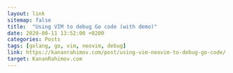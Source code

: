 ```yaml
---
layout: link
sitemap: false
title:  "Using VIM to debug Go code (with demo)"
date: 2020-08-11 13:52:00 +0200
categories: Posts
tags: [golang, go, vim, neovim, debug]
link: https://kananrahimov.com/post/using-vim-neovim-to-debug-go-code/
target: KananRahimov.com
---
```

